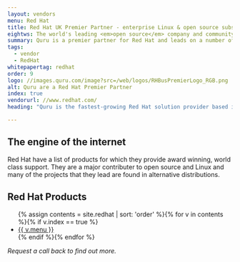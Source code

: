 ```yaml
---
layout: vendors
menu: Red Hat
title: Red Hat UK Premier Partner - enterprise Linux & open source subscriptions
eightws: The world's leading <em>open source</em> company and community
summary: Quru is a premier partner for Red Hat and leads on a number of infrastructure technologies including Ansible, OpenShift and Virtualisation.
tags:
  - vendor
  - RedHat
whitepapertag: redhat
order: 9
logo: //images.quru.com/image?src=/web/logos/RHBusPremierLogo_RGB.png
alt: Quru are a Red Hat Premier Partner
index: true
vendorurl: //www.redhat.com/
heading: "Quru is the fastest-growing Red Hat solution provider based in London, UK. We're an award winning Red Hat Premier Partner and part of a select group of global Red Hat partners that possess deep skills in Enterprise Linux and, more importantly, across the whole Red Hat Portfolio. As a demonstration of commitment to our partnership with Red Hat, we have attained the highest level of accreditations across Red Hat Enterprise Virtualisation (RHEV), Red Hat Grid, Red Hat Realtime and Red Hat Storage."

---
```


## The engine of the internet

Red Hat have a list of products for which they provide award winning, world class support. They are a major contributer to open source and Linux and many of the projects that they lead are found in alternative distributions.

## Red Hat Products

<ul class="menu_list">
	{% assign contents = site.redhat | sort: 'order' %}{% for v in contents %}{% if v.index == true %}<li><a href="{{ v.url | prepend: site.baseurl}}">{{ v.menu }}</a></li>{% endif %}{% endfor %}
</ul>

*Request a call back to find out more.*
